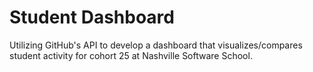 # Student Dashboard
Utilizing GitHub's API to develop a dashboard that visualizes/compares student activity for cohort 25 at Nashville Software School.